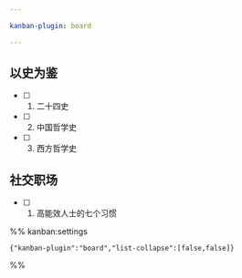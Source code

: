 ```yaml
---

kanban-plugin: board

---
```


## 以史为鉴

- [ ] 1. 二十四史
- [ ] 2. 中国哲学史
- [ ] 3. 西方哲学史


## 社交职场

- [ ] 1. 高能效人士的七个习惯




%% kanban:settings
```
{"kanban-plugin":"board","list-collapse":[false,false]}
```
%%